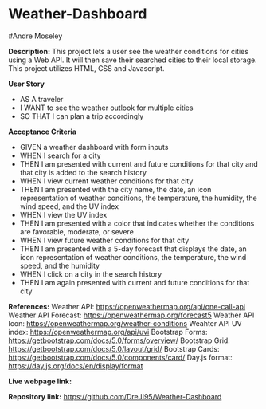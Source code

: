 # Weather-Dashboard
#Andre Moseley

**Description:** 
This project lets a user see the weather conditions for cities using a Web API. It will then save their searched cities to their local storage. This project utilizes HTML, CSS and Javascript.

**User Story**
- AS A traveler
- I WANT to see the weather outlook for multiple cities
- SO THAT I can plan a trip accordingly

**Acceptance Criteria**
- GIVEN a weather dashboard with form inputs
- WHEN I search for a city
- THEN I am presented with current and future conditions for that city and that city is added to the search history
- WHEN I view current weather conditions for that city
- THEN I am presented with the city name, the date, an icon representation of weather conditions, the temperature, the humidity, the wind speed, and the UV index
- WHEN I view the UV index
- THEN I am presented with a color that indicates whether the conditions are favorable, moderate, or severe
- WHEN I view future weather conditions for that city
- THEN I am presented with a 5-day forecast that displays the date, an icon representation of weather conditions, the temperature, the wind speed, and the humidity
- WHEN I click on a city in the search history
- THEN I am again presented with current and future conditions for that city

**References:** 
Weather API: https://openweathermap.org/api/one-call-api
Weather API Forecast: https://openweathermap.org/forecast5
Weather API Icon: https://openweathermap.org/weather-conditions
Weahter API UV index: https://openweathermap.org/api/uvi
Bootstrap Forms: https://getbootstrap.com/docs/5.0/forms/overview/
Bootstrap Grid: https://getbootstrap.com/docs/5.0/layout/grid/
Bootstrap Cards: https://getbootstrap.com/docs/5.0/components/card/
Day.js format: https://day.js.org/docs/en/display/format

**Live webpage link:** 

**Repository link:** https://github.com/DreJI95/Weather-Dashboard

